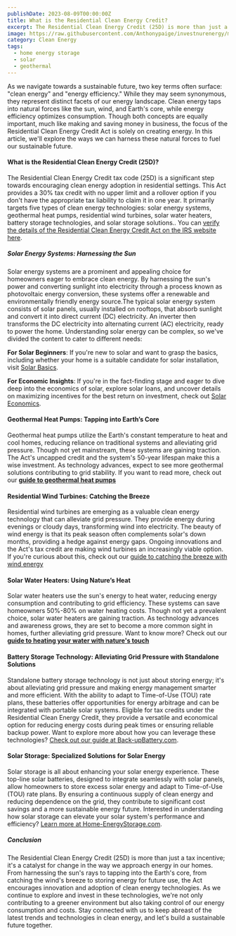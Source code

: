 ```yaml
---
publishDate: 2023-08-09T00:00:00Z
title: What is the Residential Clean Energy Credit?
excerpt: The Residential Clean Energy Credit (25D) is more than just a tax incentive; it's a catalyst for change in the way we approach energy in our homes
image: https://raw.githubusercontent.com/Anthonypaige/investnurenergy/main/public/images/cover-art/HCE-1-cover-art.jpg?token=GHSAT0AAAAAACIEYNMJTLKITWB7YJN3QFO2ZIU4IUA
category: Clean Energy
tags:
  - home energy storage
  - solar
  - geothermal
---
```


As we navigate towards a sustainable future, two key terms often surface: "clean energy" and "energy efficiency." While they may seem synonymous, they represent distinct facets of our energy landscape. Clean energy taps into natural forces like the sun, wind, and Earth's core, while energy efficiency optimizes consumption. Though both concepts are equally important, much like making and saving money in business, the focus of the Residential Clean Energy Credit Act is solely on creating energy. In this article, we'll explore the ways we can harness these natural forces to fuel our sustainable future.

#### **What is the Residential Clean Energy Credit (25D)?**

The Residential Clean Energy Credit tax code (25D) is a significant step towards encouraging clean energy adoption in residential settings. This Act provides a 30% tax credit with no upper limit and a rollover option if you don't have the appropriate tax liability to claim it in one year. It primarily targets five types of clean energy technologies: solar energy systems, geothermal heat pumps, residential wind turbines, solar water heaters, battery storage technologies, and solar storage solutions.. You can [verify the details of the Residential Clean Energy Credit Act on the IRS website here](https://www.irs.gov/credits-deductions/residential-clean-energy-credit).

##### **Solar Energy Systems: Harnessing the Sun**

Solar energy systems are a prominent and appealing choice for homeowners eager to embrace clean energy. By harnessing the sun's power and converting sunlight into electricity through a process known as photovoltaic energy conversion, these systems offer a renewable and environmentally friendly energy source.The typical solar energy system consists of solar panels, usually installed on rooftops, that absorb sunlight and convert it into direct current (DC) electricity. An inverter then transforms the DC electricity into alternating current (AC) electricity, ready to power the home.
Understanding solar energy can be complex, so we've divided the content to cater to different needs:

**For Solar Beginners**: If you're new to solar and want to grasp the basics, including whether your home is a suitable candidate for solar installation, visit [Solar Basics](GoSolar.FYi).

**For Economic Insights**: If you're in the fact-finding stage and eager to dive deep into the economics of solar, explore solar loans, and uncover details on maximizing incentives for the best return on investment, check out [Solar Economics](SolarTaxIncentive.com).

#### **Geothermal Heat Pumps: Tapping into Earth’s Core**

Geothermal heat pumps utilize the Earth's constant temperature to heat and cool homes, reducing reliance on traditional systems and alleviating grid pressure. Though not yet mainstream, these systems are gaining traction. The Act's uncapped credit and the system's 50-year lifespan make this a wise investment. As technology advances, expect to see more geothermal solutions contributing to grid stability. If you want to read more, check out our [**guide to geothermal heat pumps**](**https://app.stackbit.com/studio/64d6608f12525200bdbe6a49#/geothermal-energy/**)

#### **Residential Wind Turbines: Catching the Breeze**

Residential wind turbines are emerging as a valuable clean energy technology that can alleviate grid pressure. They provide energy during evenings or cloudy days, transforming wind into electricity. The beauty of wind energy is that its peak season often complements solar's down months, providing a hedge against energy gaps. Ongoing innovations and the Act's tax credit are making wind turbines an increasingly viable option. If you're curious about this, check out our [guide to catching the breeze with wind energy](https://app.stackbit.com/studio/64d6608f12525200bdbe6a49#/blog/catching-a-second-wind:-the-rise-of-residential-wind-turbines/)

#### **Solar Water Heaters: Using Nature’s Heat**

Solar water heaters use the sun's energy to heat water, reducing energy consumption and contributing to grid efficiency. These systems can save homeowners 50%-80% on water heating costs. Though not yet a prevalent choice, solar water heaters are gaining traction. As technology advances and awareness grows, they are set to become a more common sight in homes, further alleviating grid pressure. Want to know more? Check out our [**guide to heating your water with nature's touch**](https://app.stackbit.com/studio/64d6608f12525200bdbe6a49#/blog/solar-water-heaters:-a-sustainable-solution-for-your-home/)

#### **Battery Storage Technology: Alleviating Grid Pressure with Standalone Solutions**

Standalone battery storage technology is not just about storing energy; it's about alleviating grid pressure and making energy management smarter and more efficient. With the ability to adapt to Time-of-Use (TOU) rate plans, these batteries offer opportunities for energy arbitrage and can be integrated with portable solar systems. Eligible for tax credits under the Residential Clean Energy Credit, they provide a versatile and economical option for reducing energy costs during peak times or ensuring reliable backup power. Want to explore more about how you can leverage these technologies? [Check out our guide at Back-upBattery.com](http://www.home-energystorage.com).

#### **Solar Storage: Specialized Solutions for Solar Energy**

Solar storage is all about enhancing your solar energy experience. These top-line solar batteries, designed to integrate seamlessly with solar panels, allow homeowners to store excess solar energy and adapt to Time-of-Use (TOU) rate plans. By ensuring a continuous supply of clean energy and reducing dependence on the grid, they contribute to significant cost savings and a more sustainable energy future. Interested in understanding how solar storage can elevate your solar system's performance and efficiency? [Learn more at Home-EnergyStorage.com](http://www.home-energystorage.com).

##### **Conclusion**

The Residential Clean Energy Credit (25D) is more than just a tax incentive; it's a catalyst for change in the way we approach energy in our homes. From harnessing the sun's rays to tapping into the Earth's core, from catching the wind's breeze to storing energy for future use, the Act encourages innovation and adoption of clean energy technologies. As we continue to explore and invest in these technologies, we're not only contributing to a greener environment but also taking control of our energy consumption and costs. Stay connected with us to keep abreast of the latest trends and technologies in clean energy, and let's build a sustainable future together.
